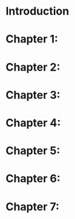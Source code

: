 # Introduction

# Chapter 1:

# Chapter 2:

# Chapter 3:

# Chapter 4:

# Chapter 5:

# Chapter 6:

# Chapter 7:
